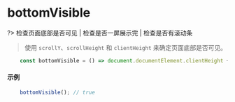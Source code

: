 # bottomVisible

?> 检查页面底部是否可见 | 检查是否一屏展示完 | 检查是否有滚动条

> 使用 `scrollY`、`scrollHeight` 和 `clientHeight` 来确定页面底部是否可见。

```js
	const bottomVisible = () => document.documentElement.clientHeight + window.scrollY >= (document.documentElement.scrollHeight || document.documentElement.clientHeight);
```

#### 示例

```js
	bottomVisible(); // true
```